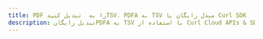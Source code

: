 ---title: PDF را به  تبدیل کنیدTSV، PDFA به TSV مبدل رایگان یا Curl SDKdescription: تبدیل رایگانPDFA به TSV با استفاده از Curl Cloud APIs & SDK همچنین اسناد PDF را در Cloud ایجاد، ویرایش و رندر کنید.---
